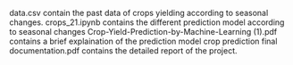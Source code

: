 data.csv contain the past data of crops yielding according to seasonal changes.
crops_21.ipynb contains the different prediction model according to seasonal changes
Crop-Yield-Prediction-by-Machine-Learning (1).pdf contains a brief explaination of the prediction model
crop prediction final documentation.pdf contains the detailed report of the project.
